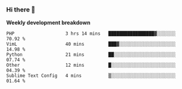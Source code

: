 ### Hi there 👋


**Weekly development breakdown**

<!--START_SECTION:waka-->
```text
PHP                   3 hrs 14 mins   █████████████████▓░░░░░░░   70.92 % 
VimL                  40 mins         ███▓░░░░░░░░░░░░░░░░░░░░░   14.98 % 
Python                21 mins         ██░░░░░░░░░░░░░░░░░░░░░░░   07.74 % 
Other                 12 mins         █░░░░░░░░░░░░░░░░░░░░░░░░   04.39 % 
Sublime Text Config   4 mins          ▒░░░░░░░░░░░░░░░░░░░░░░░░   01.64 % 
```
<!--END_SECTION:waka-->
